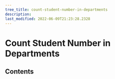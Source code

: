 ```yaml
---
tree_title: count-student-number-in-departments
description: 
last_modified: 2022-06-09T21:23:28.2328
---
```


# Count Student Number in Departments

## Contents
